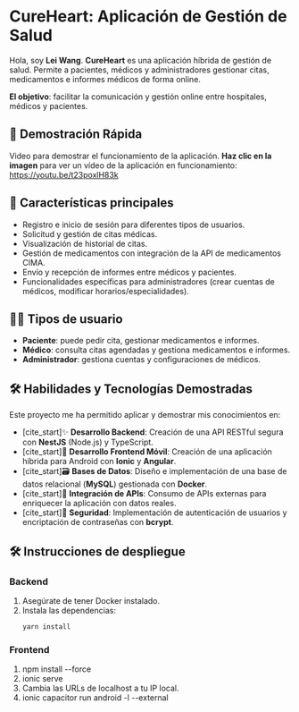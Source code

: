 # CureHeart: Aplicación de Gestión de Salud

Hola, soy **Lei Wang**. 
**CureHeart** es una aplicación híbrida de gestión de salud. Permite a pacientes, médicos y administradores gestionar citas, medicamentos e informes médicos de forma online.

**El objetivo**: facilitar la comunicación y gestión online entre hospitales, médicos y pacientes.
<br>
## 🎥 Demostración Rápida

Video para demostrar el funcionamiento de la aplicación. **Haz clic en la imagen** para ver un vídeo de la aplicación en funcionamiento:
        https://youtu.be/t23poxlH83k
<br>
## 📱 Características principales

- Registro e inicio de sesión para diferentes tipos de usuarios.
- Solicitud y gestión de citas médicas.
- Visualización de historial de citas.
- Gestión de medicamentos con integración de la API de medicamentos CIMA.
- Envío y recepción de informes entre médicos y pacientes.
- Funcionalidades específicas para administradores (crear cuentas de médicos, modificar horarios/especialidades).

## 👨‍⚕️ Tipos de usuario

- **Paciente**: puede pedir cita, gestionar medicamentos e informes.
- **Médico**: consulta citas agendadas y gestiona medicamentos e informes.
- **Administrador**: gestiona cuentas y configuraciones de médicos.

## 🛠️ Habilidades y Tecnologías Demostradas

Este proyecto me ha permitido aplicar y demostrar mis conocimientos en:

* [cite_start]✨ **Desarrollo Backend**: Creación de una API RESTful segura con **NestJS** (Node.js) y TypeScript.
* [cite_start]📱 **Desarrollo Frontend Móvil**: Creación de una aplicación híbrida para Android con **Ionic** y **Angular**.
* [cite_start]🗃️ **Bases de Datos**: Diseño e implementación de una base de datos relacional (**MySQL**) gestionada con **Docker**.
* [cite_start]🔗 **Integración de APIs**: Consumo de APIs externas para enriquecer la aplicación con datos reales.
* [cite_start]🔐 **Seguridad**: Implementación de autenticación de usuarios y encriptación de contraseñas con **bcrypt**.
  
## 🛠️ Instrucciones de despliegue

### Backend

1. Asegúrate de tener Docker instalado.
2. Instala las dependencias:
   ```bash
   yarn install

### Frontend
1. npm install --force
2. ionic serve
3. Cambia las URLs de localhost a tu IP local.
4. ionic capacitor run android -l --external
